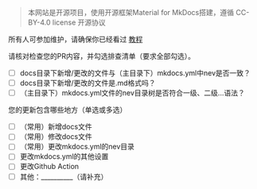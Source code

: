 > 本网站是开源项目，使用开源框架Material for MkDocs搭建，遵循 CC-BY-4.0 license 开源协议

所有人可参加维护，请确保你已经看过 [教程](https://github.com/Ar-Gas/selab-aig.github.io/discussions/2)

请核对检查您的PR内容，并勾选排查清单（要求全部勾选）。

- [ ] docs目录下新增/更改的文件与（主目录下）mkdocs.yml中nev是否一致？
- [ ] docs目录下新增/更改的文件是.md格式吗？
- [ ] （主目录下）mkdocs.yml文件的nev目录树是否符合一级、二级...语法？

您的更新包含哪些地方（单选或多选）

- [ ] （常用）新增docs文件
- [ ] （常用）修改docs文件
- [ ] （常用）更改mkdocs.yml的nev目录
- [ ]  更改mkdocs.yml的其他设置
- [ ]  更改Github Action
- [ ]  其他：__________（请补充）
